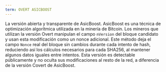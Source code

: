 ```yaml
---
term: OVERT ASICBOOST
---
```


La versión abierta y transparente de AsicBoost. AsicBoost es una técnica de optimización algorítmica utilizada en la minería de Bitcoin. Los mineros que utilizan la versión Overt manipulan el campo `nVersion` del bloque candidato y usan esta modificación como un nonce adicional. Este método deja el campo `Nonce` real del bloque sin cambios durante cada intento de hash, reduciendo así los cálculos necesarios para cada SHA256, al mantener algunos datos iguales entre intentos. Esta versión es detectable públicamente y no oculta sus modificaciones al resto de la red, a diferencia de la versión Covert de AsicBoost.